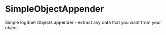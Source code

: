 # SimpleObjectAppender
Simple log4net Objects appender - extract any data that you want from your object.

